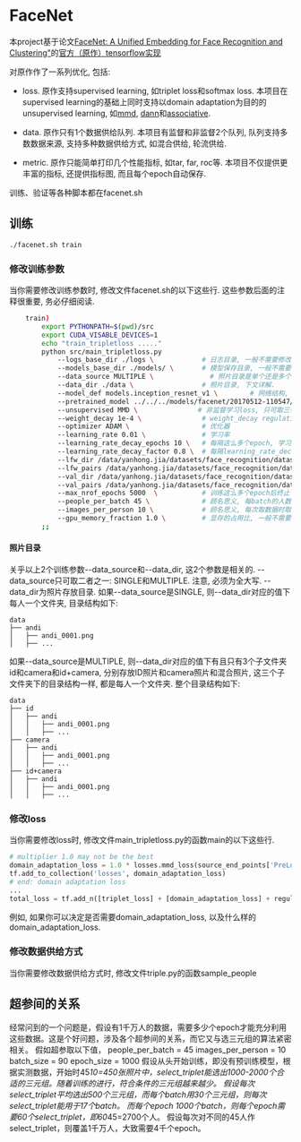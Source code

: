 # FaceNet
本project基于论文[FaceNet: A Unified Embedding for Face Recognition and Clustering"](http://arxiv.org/abs/1503.03832)的[官方（原作）tensorflow实现](https://github.com/davidsandberg/facenet/)

对原作作了一系列优化, 包括:

* loss. 原作支持supervised learning, 如triplet loss和softmax loss. 本项目在supervised learning的基础上同时支持以domain adaptation为目的的unsupervised learning, 如[mmd](http://www.jmlr.org/papers/volume13/gretton12a/gretton12a.pdf), [dann](https://arxiv.org/abs/1505.07818)和[associative](https://arxiv.org/abs/1708.00938).

* data. 原作只有1个数据供给队列. 本项目有监督和非监督2个队列, 队列支持多数数据来源, 支持多种数据供给方式, 如混合供给, 轮流供给.

* metric. 原作只能简单打印几个性能指标, 如tar, far, roc等. 本项目不仅提供更丰富的指标, 还提供指标图, 而且每个epoch自动保存.

训练、验证等各种脚本都在facenet.sh

## 训练
```
./facenet.sh train
```

### 修改训练参数
当你需要修改训练参数时, 修改文件facenet.sh的以下这些行.
这些参数后面的注释很重要, 务必仔细阅读.
```bash
    train)
        export PYTHONPATH=$(pwd)/src
        export CUDA_VISABLE_DEVICES=1
        echo "train_tripletloss ....."
        python src/main_tripletloss.py
            --logs_base_dir ./logs \	        # 日志目录, 一般不需要修改.
            --models_base_dir ./models/ \	    # 模型保存目录, 一般不需要修改.
            --data_source MULTIPLE \			  # 照片目录是单个还是多个, 下文详解.
            --data_dir ./data \			        # 照片目录, 下文详解.
            --model_def models.inception_resnet_v1 \		# 网络结构, 一般不需要修改.
            --pretrained_model ../../../models/facenet/20170512-110547/model-20170512-110547.ckpt-250000 \	                # 加载的模型文件
            --unsupervised MMD \               # 非监督学习loss, 只可取三者之一: NONE, MMD和DANN.
            --weight_decay 1e-4 \	            # weight_decay regulation的系数
            --optimizer ADAM \	                # 优化器
            --learning_rate 0.01 \	            # 学习率
            --learning_rate_decay_epochs 10 \	# 每隔这么多个epoch, 学习率下降.
            --learning_rate_decay_factor 0.8 \	# 每隔learning_rate_decay_epochs个epoch, 学习率下降的倍数.
            --lfw_dir /data/yanhong.jia/datasets/face_recognition/datasets_for_train/valid_35 \	                            # 与训练异分布的验证集目录
            --lfw_pairs /data/yanhong.jia/datasets/face_recognition/datasets_for_train/valid_35/pairs.txt \                 # 与训练异分布的验证集文件
            --val_dir /data/yanhong.jia/datasets/face_recognition/datasets_for_train/valid_24peo_3D+camera \                # 与训练同分布的验证集文件
            --val_pairs /data/yanhong.jia/datasets/face_recognition/datasets_for_train/valid_24peo_3D+camera/pairs.txt \    # 与训练同分布的验证集文件
            --max_nrof_epochs 5000  \	        # 训练这么多个epoch后终止
            --people_per_batch 45 \		        # 顾名思义, 每batch的人数, 必须为3的倍数. 在内存许可的条件下, 尽可能大.
            --images_per_person 10 \		    # 顾名思义, 每次取数据时取的每人的最大照片数.
            --gpu_memory_fraction 1.0 \	        # 显存的占用比, 一般不需要修改.
        ;;
```

#### 照片目录
关乎以上2个训练参数--data_source和--data_dir, 这2个参数是相关的.
--data_source只可取二者之一: SINGLE和MULTIPLE. 注意, 必须为全大写.
--data_dir为照片存放目录.
如果--data_source是SINGLE, 则--data_dir对应的值下每人一个文件夹, 目录结构如下:
```
data
├── andi
│   ├── andi_0001.png
│   ├── ...
```

如果--data_source是MULTIPLE, 则--data_dir对应的值下有且只有3个子文件夹id和camera和id+camera, 分别存放ID照片和camera照片和混合照片, 这三个子文件夹下的目录结构一样, 都是每人一个文件夹. 整个目录结构如下:

```
data
├── id
│   ├── andi
│   │   ├── andi_0001.png
│   │   ├── ...
├── camera
│   ├── andi
│   │   ├── andi_0001.png
│   │   ├── ...
├── id+camera
│   ├── andi
│   │   ├── andi_0001.png
│   │   ├── ...
```

### 修改loss
当你需要修改loss时, 修改文件main_tripletloss.py的函数main的以下这些行.
```python
# multiplier 1.0 may not be the best
domain_adaptation_loss = 1.0 * losses.mmd_loss(source_end_points['PreLogitsFlatten'], target_end_points['PreLogitsFlatten'], 1.0)
tf.add_to_collection('losses', domain_adaptation_loss)
# end: domain adaptation loss
...
total_loss = tf.add_n([triplet_loss] + [domain_adaptation_loss] + regularization_losses , name='total_loss')
```
例如, 如果你可以决定是否需要domain_adaptation_loss, 以及什么样的domain_adaptation_loss.

### 修改数据供给方式
当你需要修改数据供给方式时, 修改文件triple.py的函数sample_people

## 超参间的关系
经常问到的一个问题是，假设有1千万人的数据，需要多少个epoch才能充分利用这些数据。这是个好问题，涉及各个超参间的关系，而它又与选三元组的算法紧密相关。
假如超参取以下值，
people_per_batch = 45
images_per_person = 10
batch_size = 90
epoch_size = 1000
假设从头开始训练，即没有预训练模型，根据实测数据，开始时45*10=450张照片中，select_triplet能选出1000-2000个合适的三元组。随着训练的进行，符合条件的三元组越来越少。
假设每次select_triplet平均选出500个三元组，而每个batch用30个三元组，则每次select_triplet能用于17个batch。
而每个epoch 1000个batch，则每个epoch需要60个select_triplet，即60*45=2700个人。
假设每次对不同的45人作select_triplet，则覆盖1千万人，大致需要4千个epoch。
